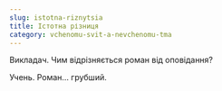 ```yaml
---
slug: istotna-riznytsia
title: Істотна різниця
category: vchenomu-svit-a-nevchenomu-tma
---
```

Викладач. Чим відрізняється роман від оповідання?

Учень. Роман… грубший.
